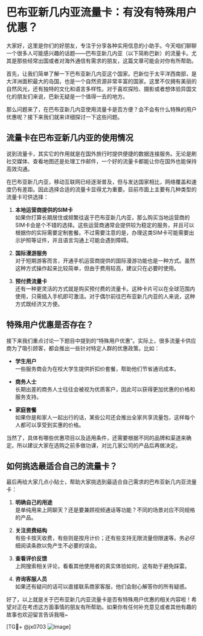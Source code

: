 # 巴布亚新几内亚流量卡：有没有特殊用户优惠？

大家好，这里是你们的好朋友，专注于分享各种实用信息的小助手。今天咱们聊聊一个很多人可能感兴趣的话题——巴布亚新几内亚（以下简称巴新）的流量卡。尤其是那些经常出国或者对海外通信有需求的朋友，这篇文章可能会对你有所帮助。

首先，让我们简单了解一下巴布亚新几内亚这个国家。巴新位于太平洋西南部，是大洋洲面积最大的岛国，也是一个自然资源非常丰富的国家。这里不仅拥有美丽的自然风光，还有独特的文化和语言多样性。对于喜欢探险、摄影或者想体验异国文化的朋友们来说，巴新无疑是一个值得一去的地方。

那么问题来了，在巴布亚新几内亚使用流量卡是否方便？会不会有什么特殊的用户优惠呢？接下来我们就来详细探讨一下这些问题。

## 流量卡在巴布亚新几内亚的使用情况

说到流量卡，其实它的作用就是在国外旅行时提供便捷的数据连接服务。无论是刷社交媒体、查看地图还是处理工作邮件，一个好的流量卡都能让你在国外也能保持高效沟通。

在巴布亚新几内亚，移动互联网已经逐渐普及，但与发达国家相比，网络覆盖和速度仍有差距。因此选择合适的流量卡显得尤为重要。目前市面上主要有几种类型的流量卡可供选择：

1. **本地运营商提供的SIM卡**  
   如果你打算长期居住或频繁往返于巴布亚新几内亚，那么购买当地运营商的SIM卡会是个不错的选择。这些运营商通常会提供较为稳定的服务，并且可以根据你的实际需要定制套餐。不过需要注意的是，办理这类SIM卡可能需要出示护照等证件，并且语言沟通上可能会遇到障碍。

2. **国际漫游服务**  
   对于短期游客而言，开通手机运营商提供的国际漫游功能也是一种方式。虽然这种方式操作起来比较简单，但由于费用较高，建议只在必要时使用。

3. **预付费流量卡**  
   还有一种更灵活的方式就是购买预付费的流量卡。这种卡片可以在全球范围内使用，只需插入手机即可激活。对于偶尔前往巴布亚新几内亚的人来说，这种方式既经济又方便。

## 特殊用户优惠是否存在？

接下来我们重点讨论一下题目中提到的“特殊用户优惠”。实际上，很多流量卡供应商为了吸引顾客，都会推出一些针对特定人群的优惠政策。比如：

- **学生用户**  
  一些服务商会为在校大学生提供折扣价套餐，帮助他们节省通讯成本。
  
- **商务人士**  
  长期出差的商务人士往往会被视为优质客户，因此可以获得更加优惠的价格和服务支持。
  
- **家庭套餐**  
  如果你是和家人一起出行的话，某些公司还会推出全家共享流量包，这样每个人都可以享受到实惠的价格。

当然了，具体有哪些优惠项目以及适用条件，还需要根据不同的品牌和渠道来确定。所以建议大家在选购之前多做功课，对比几家公司的产品后再做决定。

## 如何挑选最适合自己的流量卡？

最后再给大家几点小贴士，帮助大家挑选到最适合自己需求的巴布亚新几内亚流量卡：

1. **明确自己的用途**  
   是单纯用来上网聊天？还是要兼顾视频通话等功能？不同的场景对应不同规格的产品。

2. **关注资费结构**  
   有些卡按天收费，有些则是按月计价；还有些支持无限流量但限速等。务必仔细阅读条款以免产生不必要的误会。

3. **查看评价反馈**  
   上网搜索相关评论，看看其他使用者的真实体验如何，这有助于避免踩雷。

4. **咨询客服人员**  
   如果还有疑问的话可以直接联系商家客服，他们会耐心解答你的所有疑惑。

好了，以上就是关于巴布亚新几内亚流量卡是否有特殊用户优惠的相关内容啦！希望对正在考虑这方面事情的朋友有所帮助。如果你有任何补充意见或者其他有趣的故事也欢迎留言告诉我哦~

[TG💪+ @jx0703 ![Image](https://github.com/user-attachments/assets/dbca1d08-cadb-493c-b0ec-ad6f7a83f270)]